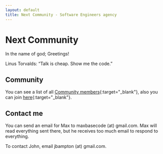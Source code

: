 ```yaml
---
layout: default
title: Next Community - Software Engineers agency
---
```


# Next Community

In the name of god; Greetings!

<p class="callout">
	Linus Torvalds: “Talk is cheap. Show me the code.”
</p>

## Community

You can see a list of all [Community members](/network/){:target="\_blank"}, also you can join [here](https://github.com/NextCommunity/NextCommunity#do-you-want-to-add-yourself){:target="\_blank"}.

## Contact me

You can send an email for Max to maxbasecode (at) gmail.com. Max will read everything sent there, but he receives too much email to respond to everything.

To contact John, email jbampton (at) gmail.com.
